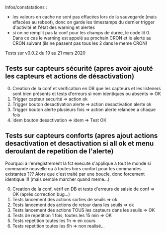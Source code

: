 Infos/constatations :
* les valeurs en cache ne sont pas effacées lors de la sauvegarde (mais effacées au reboot), donc on garde les timestamps du dernier trigger d'activité et l'état des warning et alertes
* si on ne remplit pas la conf pour les champs de durée, le code lit 0. Dans ce cas le warning est appelé au prochain CRON et le alerte au CRON suivant (ils ne passent pas tous les 2 dans le meme CRON)

Tests sur v0.0.2 du 19 au 21 mars 2020
###

Tests sur capteurs sécurité (apres avoir ajouté les capteurs et actions de désactivation)
---

0. Creation de la conf et vérification en DB que les capteurs et les listeners sont bien présents et tests d'erreurs si nom identiques ou absents => OK
1. Trigger capteur securité => action ok
2. Trigger bouton desactivation alerte => action desactivation alerte ok
3. Trigger bouton alerte plusieurs fois => action alerte relancée a chaque fois
4. idem bouton desactivation => idem
=> Test OK

Tests sur capteurs conforts (apres ajout actions desactivation et desactivation si all ok et menu deroulant de repetition de l'alerte)
---

Pourquoi a l'enregistrement la fct execute s'applique a tout le monde si commande nouvelle ou à toutes hors confort pour les commandes existantes ??? Alors que c'est traité par une boucle, donc forcement identique !!! (mais semble marcher quand meme...)

0. Creation de la conf, vérif en DB et tests d'erreurs de saisie de conf => OK (après correction bug...)
1. Tests lancement des actions sorties de seuils => ok
2. Tests lancement des actions de retour dans les seuils => ok
3. Tests lancement des actions TOUS les capteurs dans les seuils => OK
4. Tests de repetition 1 fois, toutes les 15 min => OK
5. Tests repetition toutes les 1h => en cours
6. Tests repetition toutes les 6h => non realisé...
